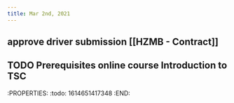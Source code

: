 ```yaml
---
title: Mar 2nd, 2021
---
```


## approve driver submission [[HZMB - Contract]]
## TODO Prerequisites online course Introduction to TSC 
:PROPERTIES:
:todo: 1614651417348
:END:
